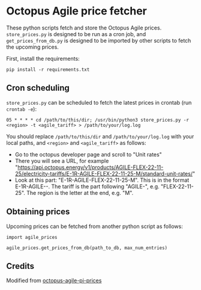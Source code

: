 # Octopus Agile price fetcher

These python scripts fetch and store the Octopus Agile prices. `store_prices.py` is designed to be run as a cron job, and `get_prices_from_db.py` is designed to be imported by other scripts to fetch the upcoming prices.

First, install the requirements:

```
pip install -r requirements.txt
```

## Cron scheduling

`store_prices.py` can be scheduled to fetch the latest prices in crontab (run `crontab -e`):

```
05 * * * * cd /path/to/this/dir; /usr/bin/python3 store_prices.py -r <region> -t <agile_tariff> > /path/to/your/log.log
```

You should replace `/path/to/this/dir` and `/path/to/your/log.log` with your local paths, and `<region>` and `<agile_tariff>` as follows:

- Go to the octopus developer page and scroll to "Unit rates"
- There you will see a URL, for example "https://api.octopus.energy/v1/products/AGILE-FLEX-22-11-25/electricity-tariffs/E-1R-AGILE-FLEX-22-11-25-M/standard-unit-rates/"
- Look at this part: "E-1R-AGILE-FLEX-22-11-25-M". This is in the format E-1R-AGILE-<tariff>-<region>. The tariff is the part following "AGILE-", e.g. "FLEX-22-11-25". The region is the letter at the end, e.g. "M".

## Obtaining prices

Upcoming prices can be fetched from another python script as follows:
```
import agile_prices

agile_prices.get_prices_from_db(path_to_db, max_num_entries)
```

## Credits

Modified from [octopus-agile-pi-prices](https://github.com/pufferfish-tech/octopus-agile-pi-prices)